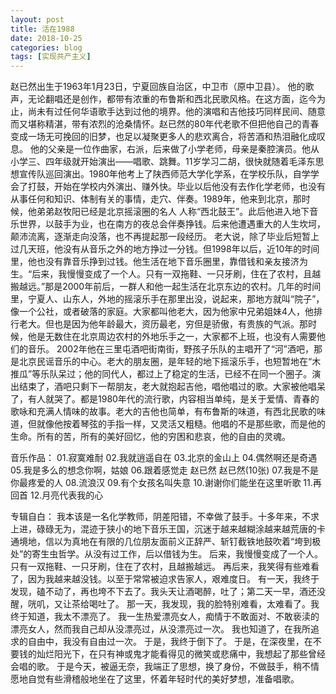 ```yaml
---
layout: post
title: 活在1988
date: 2018-10-25
categories: blog
tags: [实现共产主义]
---
```

赵已然出生于1963年1月23日，宁夏回族自治区，中卫市（原中卫县）。
他的歌声，无论翻唱还是创作，都带有浓重的布鲁斯和西北民歌风格。在这方面，迄今为止，尚未有过任何华语歌手达到过他的境界。他的演唱和吉他技巧同样民间、随意而又堪称精湛，带有浓烈的沧桑情怀。赵已然的80年代老歌不但把他自己的青春变成一场无可挽回的旧梦，也足以凝聚更多人的悲欢离合，将苦酒和热泪融化成叹息。
他的父亲是一位作曲家，右派，后来做了小学老师，母亲是秦腔演员。他从小学三、四年级就开始演出——唱歌、跳舞。11岁学习二胡，很快就随着毛泽东思想宣传队巡回演出。1980年他考上了陕西师范大学化学系，在学校乐队，自学学会了打鼓，开始在学校内外演出、赚外快。毕业以后他没有去作化学老师，也没有从事任何和知识、体制有关的事情，走穴、伴奏。1989年，他来到北京，那时候，他弟弟赵牧阳已经是北京摇滚圈的名人
人称“西北鼓王”。此后他进入地下音乐世界，以鼓手为业，也在南方的夜总会伴奏挣钱。后来他遭遇重大的人生坎坷，颠沛流离，逐渐走向没落，也不再提起那一段经历。
老大说，除了毕业后短暂上过几天班，他没有从音乐之外的地方挣过一分钱。但1998年以后，近10年的时间里，他也没有靠音乐挣到过钱。他生活在地下音乐圈里，靠借钱和亲友接济为生。“后来，我慢慢变成了一个人。只有一双拖鞋、一只牙刷，住在了农村，且越搬越远。”那是2000年前后，一群人和他一起生活在北京东边的农村。几年的时间里，宁夏人、山东人，外地的摇滚乐手在那里出没，说起来，那地方就叫“院子”，像一个公社，或者破落的家庭。大家都叫他老大，因为他家中兄弟姐妹4人，他排行老大。但也是因为他年龄最大，资历最老，穷但是骄傲，有贵族的气派。那时候，他是无数住在北京周边农村的外地乐手之一，大家都不上班，也没有人需要他们的音乐。
2002年他在三里屯酒吧街南街，野孩子乐队的主唱开了“河”酒吧，那是北京民谣音乐的中心。老大的朋友圈，是年轻的地下摇滚乐手，也短暂地在“木推瓜”等乐队呆过；他的同代人，都过上了稳定的生活，已经不在同一个圈子。演出结束了，酒吧只剩下一帮朋友，老大就抱起吉他，唱他唱过的歌。大家被他唱呆了，有人就哭了。都是1980年代的流行歌，内容相当单纯，是关于爱情、青春的歌咏和充满人情味的故事。老大的吉他也简单，有布鲁斯的味道，有西北民歌的味道，但就像他按着琴弦的手指一样，又灵活又粗糙。他唱的不是那些歌，而是他的生命。所有的苦，所有的美好回忆，他的穷困和悲哀，他的自由的灵魂。

音乐作品：
01.寂寞难耐
02.我就逍遥自在
03.北京的金山上
04.偶然啊还是奇遇
05.我是多么的想念你啊，姑娘
06.跟着感觉走
赵已然
赵已然(10张)
07.我是不是你最疼爱的人
08.流浪汉
09.有个女孩名叫失意
10.谢谢你们能坐在这里听歌
11.再回首
12.月亮代表我的心

专辑自白：
我本该是一名化学教师，阴差阳错，不幸做了鼓手。十多年来，不求上进，碌碌无为，混迹于狭小的地下音乐王国，沉迷于越来越糊涂越来越荒唐的卡通境地，信以为真地在有限的几位朋友面前义正辞严、斩钉截铁地鼓吹着“垮到极处”的寄生虫哲学。从没有过工作，后以借钱为生。
后来，我慢慢变成了一个人。只有一双拖鞋、一只牙刷，住在了农村，且越搬越远。
再后来，我笑得有些难看了，因为我越来越没钱。以至于常常被迫求告家人，艰难度日。
有一天，我终于发现，磕不动了，再也垮不下去了。我头天让酒喝醉，吐了；第二天一早，酒还没醒，咣叽，又让茶给喝吐了。
那一天，我发现，我的脸特别难看，太难看了。我终于知道，我太不漂亮了。
我一生热爱漂亮女人，痴情于不敢面对、不敢亵渎的漂亮女人，然而我自己却从没漂亮过，从没漂亮过一次。
我也知道了，在我所追求的自由中，我没有自由过一次。
于是，我终于倒下了。
于是，在深夜里，在不要钱的灿烂阳光下，在只有神或鬼才能看得见的微笑或悲痛中，我想起了那些曾经会唱的歌。
于是今天，被逼无奈，我端正了思想，换了身份，不做鼓手，稍不情愿地自觉有些滑稽般地坐在了这里，怀着年轻时代的美好梦想，准备唱歌。


